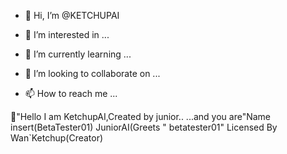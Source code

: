 - 👋 Hi, I’m @KETCHUPAI 

- 👀 I’m interested in ...
- 🌱 I’m currently learning ...
- 💞️ I’m looking to collaborate on ...
- 📫 How to reach me ...

<!---
KETCHUPAI/KETCHUPAI is a ✨ special ✨ repository because its `README.md` (this file) appears on your GitHub profile.
You can click the Preview link to take a look at your changes.
--->
 👋"Hello I am KetchupAI,Created by junior.. ...and you are"Name insert(BetaTester01)
 JuniorAI(Greets "
 betatester01"
Licensed By Wan`Ketchup(Creator)
